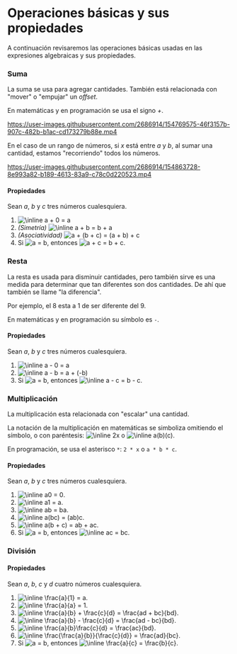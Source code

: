 # Operaciones básicas y sus propiedades

A continuación revisaremos las operaciones básicas usadas en las expresiones algebraicas y sus propiedades.

### Suma

La suma se usa para agregar cantidades. También está relacionada con "mover" o "empujar" un _offset_.

En matemáticas y en programación se usa el signo _+_.

https://user-images.githubusercontent.com/2686914/154769575-46f3157b-907c-482b-b1ac-cd173279b88e.mp4

En el caso de un rango de números, si _x_ está entre _a_ y _b_, al sumar una cantidad, estamos "recorriendo" todos los números.

https://user-images.githubusercontent.com/2686914/154863728-8e993a82-b189-4613-83a9-c78c0d220523.mp4

#### Propiedades

Sean _a_, _b_ y _c_ tres números cualesquiera.

1. <img src="https://latex.codecogs.com/svg.image?\inline&space;a&space;&plus;&space;0&space;=&space;a" title="\inline a + 0 = a" />
2. _(Simetría)_ <img src="https://latex.codecogs.com/svg.image?\inline&space;a&space;&plus;&space;b&space;=&space;b&space;&plus;&space;a" title="\inline a + b = b + a" />
3. _(Asociatividad)_ <img src="https://latex.codecogs.com/svg.image?a&space;&plus;&space;(b&space;&plus;&space;c)&space;=&space;(a&space;&plus;&space;b)&space;&plus;&space;c" title="a + (b + c) = (a + b) + c" />
4. Si <img src="https://latex.codecogs.com/svg.image?a&space;=&space;b" title="a = b" />, entonces <img src="https://latex.codecogs.com/svg.image?a&space;&plus;&space;c&space;=&space;b&space;&plus;&space;c" title="a + c = b + c" />.

### Resta

La resta es usada para disminuir cantidades, pero también sirve es una medida para determinar que tan diferentes son dos cantidades. De ahí que también se llame "la diferencia".

Por ejemplo, el 8 esta a 1 de ser diferente del 9.

En matemáticas y en programación su símbolo es `-`.

#### Propiedades

Sean _a_, _b_ y _c_ tres números cualesquiera.

1. <img src="https://latex.codecogs.com/svg.image?\inline&space;a&space;-&space;0&space;=&space;a" title="\inline a - 0 = a" />
2. <img src="https://latex.codecogs.com/svg.image?\inline&space;a&space;-&space;b&space;=&space;a&space;&plus;&space;(-b)" title="\inline a - b = a + (-b)" />
3. Si <img src="https://latex.codecogs.com/svg.image?a&space;=&space;b" title="a = b" />, entonces <img src="https://latex.codecogs.com/svg.image?\inline&space;a&space;-&space;c&space;=&space;b&space;-&space;c" title="\inline a - c = b - c" />.

### Multiplicación

La multiplicación esta relacionada con "escalar" una cantidad.

La notación de la multiplicación en matemáticas se simboliza omitiendo el símbolo, o con paréntesis: <img src="https://latex.codecogs.com/svg.image?\inline&space;2x" title="\inline 2x" /> o <img src="https://latex.codecogs.com/svg.image?\inline&space;a(b)(c)" title="\inline a(b)(c)" />.

En programación, se usa el asterisco `*`: `2 * x` o `a * b * c`.

#### Propiedades

Sean _a_, _b_ y _c_ tres números cualesquiera.

1. <img src="https://latex.codecogs.com/svg.image?\inline&space;a0&space;=&space;0" title="\inline a0 = 0" />.
2. <img src="https://latex.codecogs.com/svg.image?\inline&space;a1&space;=&space;a" title="\inline a1 = a" />.
3. <img src="https://latex.codecogs.com/svg.image?\inline&space;ab&space;=&space;ba" title="\inline ab = ba" />.
4. <img src="https://latex.codecogs.com/svg.image?\inline&space;a(bc)&space;=&space;(ab)c" title="\inline a(bc) = (ab)c" />.
5. <img src="https://latex.codecogs.com/svg.image?\inline&space;a(b&space;&plus;&space;c)&space;=&space;ab&space;&plus;&space;ac" title="\inline a(b + c) = ab + ac" />.
6. Si <img src="https://latex.codecogs.com/svg.image?a&space;=&space;b" title="a = b" />, entonces <img src="https://latex.codecogs.com/svg.image?\inline&space;ac&space;=&space;bc" title="\inline ac = bc" />.

### División

#### Propiedades

Sean _a_, _b_, _c_ y _d_ cuatro números cualesquiera.

1. <img src="https://latex.codecogs.com/svg.image?\inline&space;\frac{a}{1}&space;=&space;a" title="\inline \frac{a}{1} = a" />.
2. <img src="https://latex.codecogs.com/svg.image?\inline&space;\frac{a}{a}&space;=&space;1" title="\inline \frac{a}{a} = 1" />.
3. <img src="https://latex.codecogs.com/svg.image?\inline&space;\frac{a}{b}&space;&plus;&space;\frac{c}{d}&space;=&space;\frac{ad&space;&plus;&space;bc}{bd}" title="\inline \frac{a}{b} + \frac{c}{d} = \frac{ad + bc}{bd}" />.
4. <img src="https://latex.codecogs.com/svg.image?\inline&space;\frac{a}{b}&space;-&space;\frac{c}{d}&space;=&space;\frac{ad&space;-&space;bc}{bd}" title="\inline \frac{a}{b} - \frac{c}{d} = \frac{ad - bc}{bd}" />.
5. <img src="https://latex.codecogs.com/svg.image?\inline&space;\frac{a}{b}\frac{c}{d}&space;=&space;\frac{ac}{bd}" title="\inline \frac{a}{b}\frac{c}{d} = \frac{ac}{bd}" />.
6. <img src="https://latex.codecogs.com/svg.image?\inline&space;\frac{\frac{a}{b}}{\frac{c}{d}}&space;=&space;\frac{ad}{bc}" title="\inline \frac{\frac{a}{b}}{\frac{c}{d}} = \frac{ad}{bc}" />.
7. Si <img src="https://latex.codecogs.com/svg.image?a&space;=&space;b" title="a = b" />, entonces <img src="https://latex.codecogs.com/svg.image?\inline&space;\frac{a}{c}&space;=&space;\frac{b}{c}" title="\inline \frac{a}{c} = \frac{b}{c}" />.
